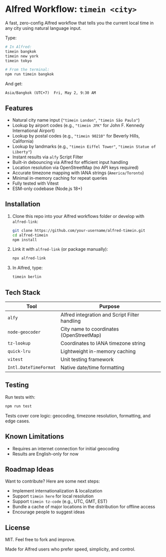 # Alfred Workflow: `timein <city>`

A fast, zero-config Alfred workflow that tells you the current local time in any city using natural language input.

Type:

```bash
# In Alfred:
timein bangkok
timein new york
timein tokyo

# From the terminal:
npm run timein bangkok
```

And get:

```text
Asia/Bangkok (UTC+7)  Fri, May 2, 9:30 AM
```

## Features

- Natural city name input (`"timein London"`, `"timein São Paulo"`)
- Lookup by airport codes (e.g., `"timein JFK"` for John F. Kennedy International Airport)
- Lookup by postal codes (e.g., `"timein 90210"` for Beverly Hills, California)
- Lookup by landmarks (e.g., `"timein Eiffel Tower"`, `"timein Statue of Liberty"`)
- Instant results via `alfy` Script Filter
- Built-in debouncing via Alfred for efficient input handling
- Location resolution via OpenStreetMap (no API keys required)
- Accurate timezone mapping with IANA strings (`America/Toronto`)
- Minimal in-memory caching for repeat queries
- Fully tested with Vitest
- ESM-only codebase (Node.js 18+)

## Installation

1. Clone this repo into your Alfred workflows folder or develop with `alfred-link`:

    ```bash
    git clone https://github.com/your-username/alfred-timein.git
    cd alfred-timein
    npm install
    ```

2. Link it with `alfred-link` (or package manually):

    ```bash
    npx alfred-link
    ```

3. In Alfred, type:

    ```bash
    timein berlin
    ```

## Tech Stack

| Tool         | Purpose                            |
|--------------|------------------------------------|
| `alfy`       | Alfred integration and Script Filter handling |
| `node-geocoder` | City name to coordinates (OpenStreetMap) |
| `tz-lookup` | Coordinates to IANA timezone string |
| `quick-lru` | Lightweight in-memory caching |
| `vitest`    | Unit testing framework |
| `Intl.DateTimeFormat` | Native date/time formatting |

## Testing

Run tests with:

```bash
npm run test
```

Tests cover core logic: geocoding, timezone resolution, formatting, and edge cases.

## Known Limitations

- Requires an internet connection for initial geocoding
- Results are English-only for now

## Roadmap Ideas

Want to contribute? Here are some next steps:

- Implement internationalization & localization
- Support `timein here` for local resolution
- Support `timein tz-code` (e.g., UTC, GMT, EST)
- Bundle a cache of major locations in the distribution for offline access
- Encourage people to suggest ideas

## License

MIT. Feel free to fork and improve.

Made for Alfred users who prefer speed, simplicity, and control.
